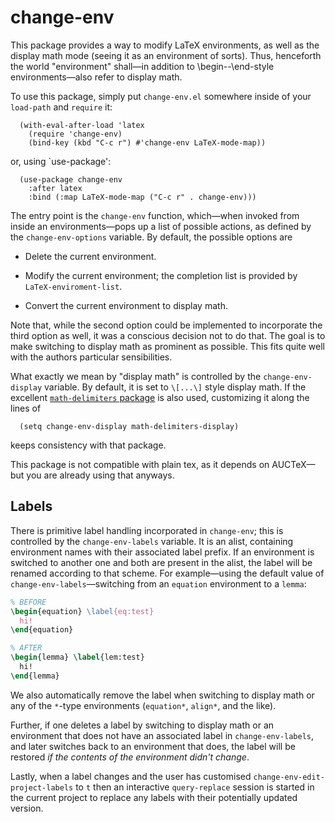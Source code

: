 # change-env

This package provides a way to modify LaTeX environments, as well as the
display math mode (seeing it as an environment of sorts).  Thus,
henceforth the world "environment" shall—in addition to
\begin--\end-style environments—also refer to display math.

To use this package, simply put `change-env.el` somewhere inside of your
`load-path` and `require` it:

``` emacs-lisp
  (with-eval-after-load 'latex
    (require 'change-env)
    (bind-key (kbd "C-c r") #'change-env LaTeX-mode-map))
```

or, using `use-package':

``` emacs-lisp
  (use-package change-env
    :after latex
    :bind (:map LaTeX-mode-map ("C-c r" . change-env)))
```

The entry point is the `change-env` function, which—when invoked from
inside an environments—pops up a list of possible actions, as defined by
the `change-env-options` variable.  By default, the possible options are

  - Delete the current environment.

  - Modify the current environment; the completion list is provided by
    `LaTeX-enviroment-list`.

  - Convert the current environment to display math.

Note that, while the second option could be implemented to incorporate
the third option as well, it was a conscious decision not to do that.
The goal is to make switching to display math as prominent as possible.
This fits quite well with the authors particular sensibilities.

What exactly we mean by "display math" is controlled by the
`change-env-display` variable.  By default, it is set to `\[...\]` style
display math.  If the excellent [`math-delimiters` package] is also
used, customizing it along the lines of

``` emacs-lisp
  (setq change-env-display math-delimiters-display)
```

keeps consistency with that package.

This package is not compatible with plain tex, as it depends on
AUCTeX—but you are already using that anyways.

[`math-delimiters` package]: https://github.com/oantolin/math-delimiters

## Labels

There is primitive label handling incorporated in `change-env`; this is
controlled by the `change-env-labels` variable.  It is an alist,
containing environment names with their associated label prefix.  If an
environment is switched to another one and both are present in the
alist, the label will be renamed according to that scheme.  For
example—using the default value of `change-env-labels`—switching from an
`equation` environment to a `lemma`:

``` tex
% BEFORE
\begin{equation} \label{eq:test}
  hi!
\end{equation}

% AFTER
\begin{lemma} \label{lem:test}
  hi!
\end{lemma}
```

We also automatically remove the label when switching to display math or
any of the `*`-type environments (`equation*`, `align*`, and the like).

Further, if one deletes a label by switching to display math or an
environment that does not have an associated label in
`change-env-labels`, and later switches back to an environment that
does, the label will be restored _if the contents of the environment
didn't change_.

Lastly, when a label changes and the user has customised
`change-env-edit-project-labels` to `t` then an interactive
`query-replace` session is started in the current project to replace any
labels with their potentially updated version.
